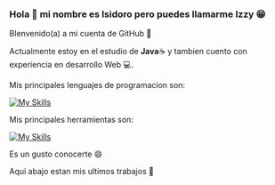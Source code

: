 ### Hola 👋 mi nombre es Isidoro pero puedes llamarme Izzy 😁

BIenvenido(a) a mi cuenta de GitHub 🙌

Actualmente estoy en el estudio de **Java**☕ y tambien cuento con experiencia en desarrollo Web 💻.

Mis principales lenguajes de programacion son:

[![My Skills](https://skills.thijs.gg/icons?i=html,css,js,java,mysql&theme=dark)](https://github.com/IzzyGrant)

Mis principales herramientas son:

[![My Skills](https://skills.thijs.gg/icons?i=git,github,linux,vscode&theme=dark)](https://github.com/IzzyGrant)

Es un gusto conocerte 😄

Aqui abajo estan mis ultimos trabajos 🤗


<!--
**IzzyGrant/IzzyGrant** is a ✨ _special_ ✨ repository because its `README.md` (this file) appears on your GitHub profile.

Here are some ideas to get you started:

- 🔭 I’m currently working on ...
- 🌱 I’m currently learning ...
- 👯 I’m looking to collaborate on ...
- 🤔 I’m looking for help with ...
- 💬 Ask me about ...
- 📫 How to reach me: ...
- 😄 Pronouns: ...
- ⚡ Fun fact: ...
-->
